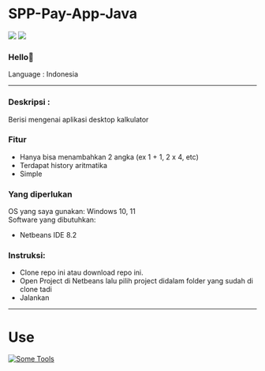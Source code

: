 # SPP-Pay-App-Java

![](https://img.shields.io/badge/Type-Desktop%20App%2FAplikasi%20Desktop-purple) ![](https://img.shields.io/badge/-Assignment-red)

### Hello👋

Language : Indonesia

---

### Deskripsi :
Berisi mengenai aplikasi desktop kalkulator

### Fitur
- Hanya bisa menambahkan 2 angka (ex 1 + 1, 2 x 4, etc)
- Terdapat history aritmatika
- Simple

### Yang diperlukan
OS yang saya gunakan: Windows 10, 11\
Software yang dibutuhkan:
- Netbeans IDE 8.2 

### Instruksi:
- Clone repo ini atau download repo ini.
- Open Project di Netbeans lalu pilih project didalam folder yang sudah di clone tadi
- Jalankan
---

# Use
[![Some Tools](https://skillicons.dev/icons?i=java)](https://github.com/tandpfun/skill-icons)
